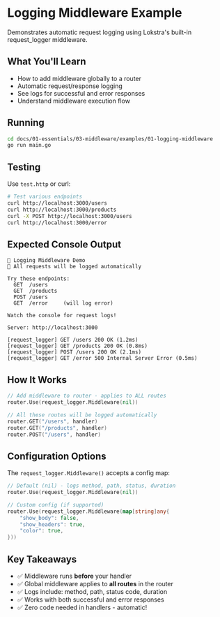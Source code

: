 # Logging Middleware Example

Demonstrates automatic request logging using Lokstra's built-in request_logger middleware.

## What You'll Learn

- How to add middleware globally to a router
- Automatic request/response logging
- See logs for successful and error responses
- Understand middleware execution flow

## Running

```bash
cd docs/01-essentials/03-middleware/examples/01-logging-middleware
go run main.go
```

## Testing

Use `test.http` or curl:

```bash
# Test various endpoints
curl http://localhost:3000/users
curl http://localhost:3000/products
curl -X POST http://localhost:3000/users
curl http://localhost:3000/error
```

## Expected Console Output

```
🚀 Logging Middleware Demo
📝 All requests will be logged automatically

Try these endpoints:
  GET  /users
  GET  /products
  POST /users
  GET  /error     (will log error)

Watch the console for request logs!

Server: http://localhost:3000

[request_logger] GET /users 200 OK (1.2ms)
[request_logger] GET /products 200 OK (0.8ms)
[request_logger] POST /users 200 OK (2.1ms)
[request_logger] GET /error 500 Internal Server Error (0.5ms)
```

## How It Works

```go
// Add middleware to router - applies to ALL routes
router.Use(request_logger.Middleware(nil))

// All these routes will be logged automatically
router.GET("/users", handler)
router.GET("/products", handler)
router.POST("/users", handler)
```

## Configuration Options

The `request_logger.Middleware()` accepts a config map:

```go
// Default (nil) - logs method, path, status, duration
router.Use(request_logger.Middleware(nil))

// Custom config (if supported)
router.Use(request_logger.Middleware(map[string]any{
    "show_body": false,
    "show_headers": true,
    "color": true,
}))
```

## Key Takeaways

- ✅ Middleware runs **before** your handler
- ✅ Global middleware applies to **all routes** in the router
- ✅ Logs include: method, path, status code, duration
- ✅ Works with both successful and error responses
- ✅ Zero code needed in handlers - automatic!
